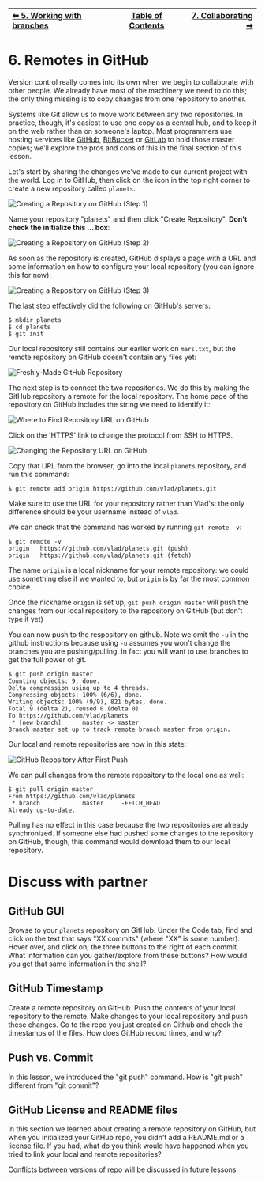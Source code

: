 | [⬅ 5. Working with branches](05-branches.md)| [Table of Contents](00-contents.md) | [7. Collaborating ➡](07-collaborating.md) |
| :---- |:----:| ----:|

# 6. Remotes in GitHub

Version control really comes into its own when we begin to collaborate with
other people.  We already have most of the machinery we need to do this; the
only thing missing is to copy changes from one repository to another.

Systems like Git allow us to move work between any two repositories.  In
practice, though, it's easiest to use one copy as a central hub, and to keep it
on the web rather than on someone's laptop.  Most programmers use hosting
services like [GitHub](http://github.com), [BitBucket](http://bitbucket.org) or
[GitLab](http://gitlab.com/) to hold those master copies; we'll explore the pros
and cons of this in the final section of this lesson.

Let's start by sharing the changes we've made to our current project with the
world.  Log in to GitHub, then click on the icon in the top right corner to
create a new repository called `planets`:

![Creating a Repository on GitHub (Step 1)](fig/github-create-repo-01.png)

Name your repository "planets" and then click "Create Repository". **Don't check the initialize this ... box**:

![Creating a Repository on GitHub (Step 2)](fig/github-create-repo-02.png)

As soon as the repository is created, GitHub displays a page with a URL and some
information on how to configure your local repository (you can ignore this for now):

![Creating a Repository on GitHub (Step 3)](fig/github-create-repo-03.png)

The last step effectively did the following on GitHub's servers:

```
$ mkdir planets
$ cd planets
$ git init
```


Our local repository still contains our earlier work on `mars.txt`, but the
remote repository on GitHub doesn't contain any files yet:

![Freshly-Made GitHub Repository](fig/git-freshly-made-github-repo.png)

The next step is to connect the two repositories.  We do this by making the
GitHub repository a remote for the local repository.
The home page of the repository on GitHub includes the string we need to
identify it:

![Where to Find Repository URL on GitHub](fig/github-find-repo-string.png)

Click on the 'HTTPS' link to change the protocol from
SSH to HTTPS.

![Changing the Repository URL on GitHub](fig/github-change-repo-string.png)

Copy that URL from the browser, go into the local `planets` repository, and run
this command:

```
$ git remote add origin https://github.com/vlad/planets.git
```

Make sure to use the URL for your repository rather than Vlad's: the only
difference should be your username instead of `vlad`.

We can check that the command has worked by running `git remote -v`:

```
$ git remote -v
origin   https://github.com/vlad/planets.git (push)
origin   https://github.com/vlad/planets.git (fetch)
```


The name `origin` is a local nickname for your remote repository: we could use
something else if we wanted to, but `origin` is by far the most common choice.

Once the nickname `origin` is set up, `git push origin master` will push the changes from
our local repository to the repository on GitHub (but don't type it yet)

You can now push to the respository on github. Note we omit the `-u` in the github instructions because using `-u` assumes you won't change the branches you are pushing/pulling. In fact you will want to use branches to get the full power of git.

```
$ git push origin master
Counting objects: 9, done.
Delta compression using up to 4 threads.
Compressing objects: 100% (6/6), done.
Writing objects: 100% (9/9), 821 bytes, done.
Total 9 (delta 2), reused 0 (delta 0)
To https://github.com/vlad/planets
 * [new branch]      master -> master
Branch master set up to track remote branch master from origin.
```

Our local and remote repositories are now in this state:

![GitHub Repository After First Push](fig/github-repo-after-first-push.png)

We can pull changes from the remote repository to the local one as well:

```
$ git pull origin master
From https://github.com/vlad/planets
 * branch            master     -FETCH_HEAD
Already up-to-date.
```

Pulling has no effect in this case because the two repositories are already
synchronized.  If someone else had pushed some changes to the repository on
GitHub, though, this command would download them to our local repository.

# Discuss with partner

## GitHub GUI
Browse to your `planets` repository on GitHub.
Under the Code tab, find and click on the text that says "XX commits" (where "XX" is some number).
Hover over, and click on, the three buttons to the right of each commit.
What information can you gather/explore from these buttons?
How would you get that same information in the shell?

## GitHub Timestamp
Create a remote repository on GitHub.  Push the contents of your local
repository to the remote.  Make changes to your local repository and push
these changes.  Go to the repo you just created on Github and check the
timestamps of the files.  How does GitHub record
times, and why?

## Push vs. Commit
In this lesson, we introduced the "git push" command.
How is "git push" different from "git commit"?


## GitHub License and README files

In this section we learned about creating a remote repository on GitHub, but when you initialized your
GitHub repo, you didn't add a README.md or a license file. If you had, what do you think would have happened when
you tried to link your local and remote repositories? 

Conflicts between versions of repo will be discussed in future lessons.

